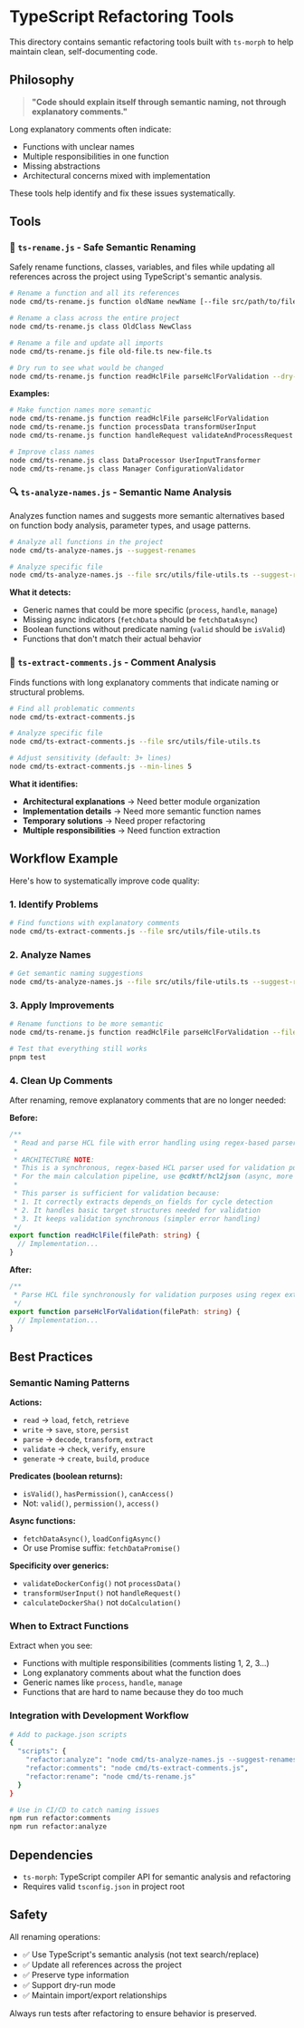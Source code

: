 # TypeScript Refactoring Tools

This directory contains semantic refactoring tools built with `ts-morph` to help maintain clean, self-documenting code.

## Philosophy

> **"Code should explain itself through semantic naming, not through explanatory comments."**

Long explanatory comments often indicate:
- Functions with unclear names
- Multiple responsibilities in one function  
- Missing abstractions
- Architectural concerns mixed with implementation

These tools help identify and fix these issues systematically.

## Tools

### 🔧 `ts-rename.js` - Safe Semantic Renaming

Safely rename functions, classes, variables, and files while updating all references across the project using TypeScript's semantic analysis.

```bash
# Rename a function and all its references
node cmd/ts-rename.js function oldName newName [--file src/path/to/file.ts]

# Rename a class across the entire project
node cmd/ts-rename.js class OldClass NewClass

# Rename a file and update all imports
node cmd/ts-rename.js file old-file.ts new-file.ts

# Dry run to see what would be changed
node cmd/ts-rename.js function readHclFile parseHclForValidation --dry-run
```

**Examples:**
```bash
# Make function names more semantic
node cmd/ts-rename.js function readHclFile parseHclForValidation
node cmd/ts-rename.js function processData transformUserInput
node cmd/ts-rename.js function handleRequest validateAndProcessRequest

# Improve class names
node cmd/ts-rename.js class DataProcessor UserInputTransformer
node cmd/ts-rename.js class Manager ConfigurationValidator
```

### 🔍 `ts-analyze-names.js` - Semantic Name Analysis

Analyzes function names and suggests more semantic alternatives based on function body analysis, parameter types, and usage patterns.

```bash
# Analyze all functions in the project
node cmd/ts-analyze-names.js --suggest-renames

# Analyze specific file
node cmd/ts-analyze-names.js --file src/utils/file-utils.ts --suggest-renames
```

**What it detects:**
- Generic names that could be more specific (`process`, `handle`, `manage`)
- Missing async indicators (`fetchData` should be `fetchDataAsync`)
- Boolean functions without predicate naming (`valid` should be `isValid`)
- Functions that don't match their actual behavior

### 📝 `ts-extract-comments.js` - Comment Analysis

Finds functions with long explanatory comments that indicate naming or structural problems.

```bash
# Find all problematic comments
node cmd/ts-extract-comments.js

# Analyze specific file
node cmd/ts-extract-comments.js --file src/utils/file-utils.ts

# Adjust sensitivity (default: 3+ lines)
node cmd/ts-extract-comments.js --min-lines 5
```

**What it identifies:**
- **Architectural explanations** → Need better module organization
- **Implementation details** → Need more semantic function names
- **Temporary solutions** → Need proper refactoring
- **Multiple responsibilities** → Need function extraction

## Workflow Example

Here's how to systematically improve code quality:

### 1. Identify Problems
```bash
# Find functions with explanatory comments
node cmd/ts-extract-comments.js --file src/utils/file-utils.ts
```

### 2. Analyze Names
```bash
# Get semantic naming suggestions
node cmd/ts-analyze-names.js --file src/utils/file-utils.ts --suggest-renames
```

### 3. Apply Improvements
```bash
# Rename functions to be more semantic
node cmd/ts-rename.js function readHclFile parseHclForValidation --file src/utils/file-utils.ts

# Test that everything still works
pnpm test
```

### 4. Clean Up Comments
After renaming, remove explanatory comments that are no longer needed:

**Before:**
```typescript
/**
 * Read and parse HCL file with error handling using regex-based parser
 * 
 * ARCHITECTURE NOTE:
 * This is a synchronous, regex-based HCL parser used for validation purposes.
 * For the main calculation pipeline, use @cdktf/hcl2json (async, more robust).
 * 
 * This parser is sufficient for validation because:
 * 1. It correctly extracts depends_on fields for cycle detection
 * 2. It handles basic target structures needed for validation
 * 3. It keeps validation synchronous (simpler error handling)
 */
export function readHclFile(filePath: string) {
  // Implementation...
}
```

**After:**
```typescript
/**
 * Parse HCL file synchronously for validation purposes using regex extraction
 */
export function parseHclForValidation(filePath: string) {
  // Implementation...
}
```

## Best Practices

### Semantic Naming Patterns

**Actions:**
- `read` → `load`, `fetch`, `retrieve`
- `write` → `save`, `store`, `persist`
- `parse` → `decode`, `transform`, `extract`
- `validate` → `check`, `verify`, `ensure`
- `generate` → `create`, `build`, `produce`

**Predicates (boolean returns):**
- `isValid()`, `hasPermission()`, `canAccess()`
- Not: `valid()`, `permission()`, `access()`

**Async functions:**
- `fetchDataAsync()`, `loadConfigAsync()`
- Or use Promise suffix: `fetchDataPromise()`

**Specificity over generics:**
- `validateDockerConfig()` not `processData()`
- `transformUserInput()` not `handleRequest()`
- `calculateDockerSha()` not `doCalculation()`

### When to Extract Functions

Extract when you see:
- Functions with multiple responsibilities (comments listing 1, 2, 3...)
- Long explanatory comments about what the function does
- Generic names like `process`, `handle`, `manage`
- Functions that are hard to name because they do too much

### Integration with Development Workflow

```bash
# Add to package.json scripts
{
  "scripts": {
    "refactor:analyze": "node cmd/ts-analyze-names.js --suggest-renames",
    "refactor:comments": "node cmd/ts-extract-comments.js",
    "refactor:rename": "node cmd/ts-rename.js"
  }
}

# Use in CI/CD to catch naming issues
npm run refactor:comments
npm run refactor:analyze
```

## Dependencies

- `ts-morph`: TypeScript compiler API for semantic analysis and refactoring
- Requires valid `tsconfig.json` in project root

## Safety

All renaming operations:
- ✅ Use TypeScript's semantic analysis (not text search/replace)
- ✅ Update all references across the project
- ✅ Preserve type information
- ✅ Support dry-run mode
- ✅ Maintain import/export relationships

Always run tests after refactoring to ensure behavior is preserved.

